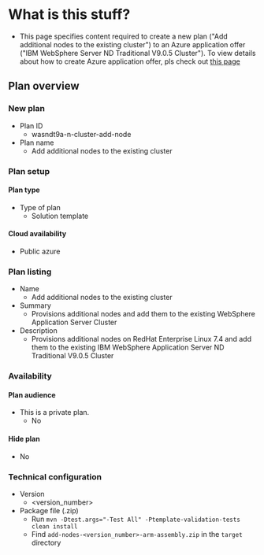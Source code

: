 # What is this stuff?

- This page specifies content required to create a new plan ("Add additional nodes to the existing cluster") to an Azure application offer ("IBM WebSphere Server ND Traditional V9.0.5 Cluster"). To view details about how to create Azure application offer, pls check out [this page](https://github.com/majguo/arm-rhel-was-nd-cluster/blob/master/arm-rhel-was-nd-cluster/src/main/resources/README.md)

## Plan overview

### New plan

- Plan ID
  - wasndt9a-n-cluster-add-node
- Plan name
  - Add additional nodes to the existing cluster

### Plan setup

#### Plan type
- Type of plan
  - Solution template

#### Cloud availability
  - Public azure

### Plan listing

- Name
  - Add additional nodes to the existing cluster
- Summary
  - Provisions additional nodes and add them to the existing WebSphere Application Server Cluster
- Description
  - Provisions additional nodes on RedHat Enterprise Linux 7.4 and add them to the existing IBM WebSphere Application Server ND Traditional V9.0.5 Cluster 

### Availability

#### Plan audience
- This is a private plan.
  - No

#### Hide plan
- No

### Technical configuration

- Version
  - <version_number>
- Package file (.zip)
  - Run `mvn -Dtest.args="-Test All" -Ptemplate-validation-tests clean install`
  - Find `add-nodes-<version_number>-arm-assembly.zip` in the `target` directory
